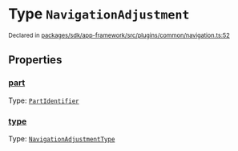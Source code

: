 # Type `NavigationAdjustment`
<sub>Declared in [packages/sdk/app-framework/src/plugins/common/navigation.ts:52](https://github.com/dxos/dxos/blob/8ed3715dc/packages/sdk/app-framework/src/plugins/common/navigation.ts#L52)</sub>




## Properties
### [part](https://github.com/dxos/dxos/blob/8ed3715dc/packages/sdk/app-framework/src/plugins/common/navigation.ts#L52)
Type: <code>[PartIdentifier](/api/@dxos/app-framework/types/PartIdentifier)</code>




### [type](https://github.com/dxos/dxos/blob/8ed3715dc/packages/sdk/app-framework/src/plugins/common/navigation.ts#L52)
Type: <code>[NavigationAdjustmentType](/api/@dxos/app-framework/types/NavigationAdjustmentType)</code>





